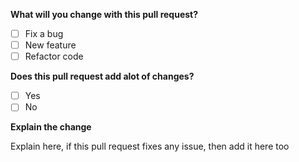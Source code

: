 **What will you change with this pull request?**
- [ ] Fix a bug
- [ ] New feature
- [ ] Refactor code

**Does this pull request add alot of changes?**
- [ ] Yes
- [ ] No

**Explain the change**

Explain here, if this pull request fixes any issue, then add it here too